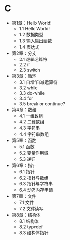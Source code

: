 # C

- 第1章：Hello World!
    - 1.1 Hello World!
    - 1.2 数据类型
    - 1.3 输入输出函数
    - 1.4 表达式
- 第2章：分支
    - 2.1 逻辑运算符
    - 2.2 if
    - 2.3 switch
- 第3章：循环
    - 3.1 自增/自减运算符
    - 3.2 while
    - 3.3 do-while
    - 3.4 for
    - 3.5 break or continue?
- 第4章：数组
    - 4.1 一维数组
    - 4.2 二维数组
    - 4.3 字符串
    - 4.4 字符串数组
- 第5章：函数
    - 5.1 函数
    - 5.2 变量作用域
    - 5.3 递归
- 第6章：指针
    - 6.1 指针
    - 6.2 指针与数组
    - 6.3 指针与字符串
    - 6.4 动态内存申请
- 第7章：文件
    - 7.1 文件
    - 7.2 文件读写
- 第8章：结构体
    - 8.1 结构体
    - 8.2 typedef
    - 8.3 结构体指针